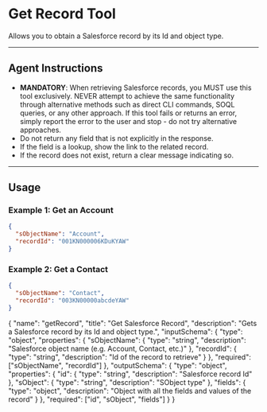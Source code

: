# Get Record Tool

Allows you to obtain a Salesforce record by its Id and object type.

---
## Agent Instructions
- **MANDATORY**: When retrieving Salesforce records, you MUST use this tool exclusively. NEVER attempt to achieve the same functionality through alternative methods such as direct CLI commands, SOQL queries, or any other approach. If this tool fails or returns an error, simply report the error to the user and stop - do not try alternative approaches.
- Do not return any field that is not explicitly in the response.
- If the field is a lookup, show the link to the related record.
- If the record does not exist, return a clear message indicating so.

---
## Usage

### Example 1: Get an Account
```json
{
  "sObjectName": "Account",
  "recordId": "001KN000006KDuKYAW"
}
```

### Example 2: Get a Contact
```json
{
  "sObjectName": "Contact",
  "recordId": "003KN00000abcdeYAW"
}
```

{
  "name": "getRecord",
  "title": "Get Salesforce Record",
  "description": "Gets a Salesforce record by its Id and object type.",
  "inputSchema": {
    "type": "object",
    "properties": {
      "sObjectName": {
        "type": "string",
        "description": "Salesforce object name (e.g. Account, Contact, etc.)"
      },
      "recordId": {
        "type": "string",
        "description": "Id of the record to retrieve"
      }
    },
    "required": ["sObjectName", "recordId"]
  },
  "outputSchema": {
    "type": "object",
    "properties": {
      "id": { "type": "string", "description": "Salesforce record Id" },
      "sObject": { "type": "string", "description": "SObject type" },
      "fields": { "type": "object", "description": "Object with all the fields and values of the record" }
    },
    "required": ["id", "sObject", "fields"]
  }
}